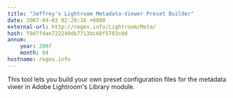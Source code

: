 ```yaml
---
title: "Jeffrey's Lightroom Metadata-Viewer Preset Builder"
date: 2007-04-03 02:29:16 +0000
external-url: http://regex.info/Lightroom/Meta/
hash: f8d7f4ae722240db7713bc68f5783c8d
annum:
    year: 2007
    month: 04
hostname: regex.info
---
```


This tool lets you build your own preset configuration files for the metadata viwer in Adobe Lightroom's Library module.
